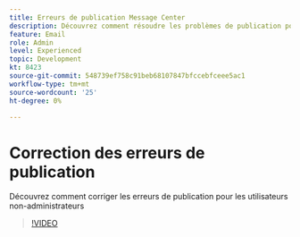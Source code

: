 ```yaml
---
title: Erreurs de publication Message Center
description: Découvrez comment résoudre les problèmes de publication pour les utilisateurs non-administrateurs
feature: Email
role: Admin
level: Experienced
topic: Development
kt: 8423
source-git-commit: 548739ef758c91beb68107847bfccebfceee5ac1
workflow-type: tm+mt
source-wordcount: '25'
ht-degree: 0%

---
```



# Correction des erreurs de publication

Découvrez comment corriger les erreurs de publication pour les utilisateurs non-administrateurs

>[!VIDEO](https://video.tv.adobe.com/v/335979?quality=12)
